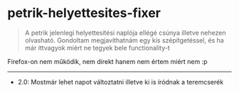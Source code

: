 # petrik-helyettesites-fixer

> A petrik jelenlegi helyettesítési naplója ellégé csúnya illetve nehezen olvasható.
> Gondoltam megjavíthatnám egy kis szépítgetéssel, és ha már ittvagyok miért ne tegyek bele functionality-t

Firefox-on nem működik, nem direkt hanem nem értem miért nem :p

***

* 2.0: Mostmár lehet napot változtatni illetve ki is íródnak a teremcserék